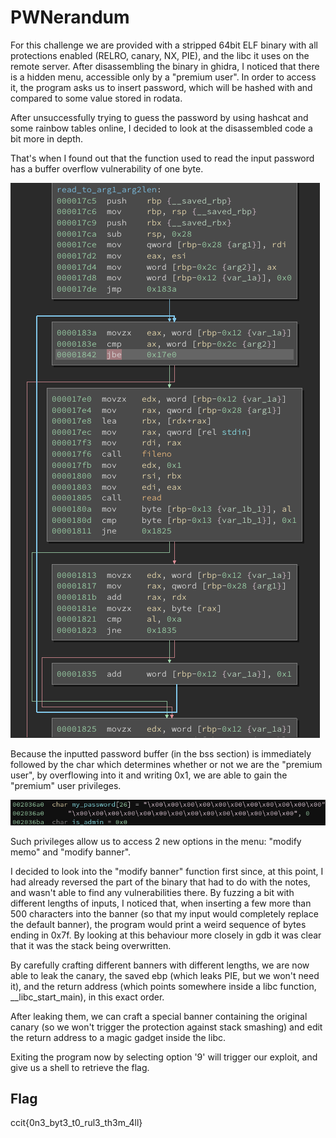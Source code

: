# PWNerandum

For this challenge we are provided with a stripped 64bit ELF binary with all protections enabled (RELRO, canary, NX, PIE), and 
the libc it uses on the remote server.
After disassembling the binary in ghidra, I noticed that there is a hidden menu, accessible only by a "premium user".
In order to access it, the program asks us to insert password, which will be hashed with and compared to some value
stored in rodata.

After unsuccessfully trying to guess the password by using hashcat and some rainbow tables online, I decided to look at the 
disassembled code a bit more in depth.

That's when I found out that the function used to read the input password has a buffer overflow vulnerability of one byte. 

![Vulnerable Function](images/vuln_func.png)

Because the inputted password buffer (in the bss section) is immediately followed by the char which determines whether or 
not we are the "premium user", by overflowing into it and writing 0x1, we are able to gain the "premium" user privileges.

![bss](images/bss.png)

Such privileges allow us to access 2 new options in the menu: "modify memo" and "modify banner".

I decided to look into the "modify banner" function first since, at this point, I had already reversed the part of the 
binary that had to do with the notes, and wasn't able to find any vulnerabilities there. By fuzzing a bit with different 
lengths of inputs, I noticed that, when inserting a few more than 500 characters into the banner (so that my input would 
completely replace the default banner), the program would print a weird sequence of bytes ending in 0x7f. By looking at 
this behaviour more closely in gdb it was clear that it was the stack being overwritten.

By carefully crafting different banners with different lengths, we are now able to leak the canary, the saved ebp (which 
leaks PIE, but we won't need it), and the return address (which points somewhere inside a libc function, __libc_start_main), 
in this exact order.

After leaking them, we can craft a special banner containing the original canary (so we won't trigger the protection against 
stack smashing) and edit the return address to a magic gadget inside the libc.

Exiting the program now by selecting option '9' will trigger our exploit, and give us a shell to retrieve the flag.

## Flag

ccit{0n3_byt3_t0_rul3_th3m_4ll}

